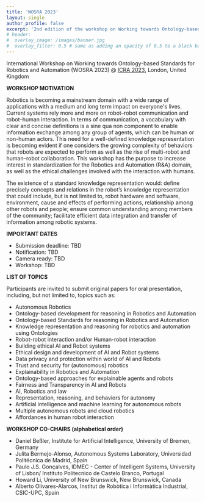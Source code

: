 ```yaml
---
title: 'WOSRA 2023'
layout: single
author_profile: false
excerpt: '2nd edition of the workshop on Working towards Ontology-based Standards for Robotics and Automation'
# header:
#  overlay_image: /images/banner.jpg
#  overlay_filter: 0.5 # same as adding an opacity of 0.5 to a black background
---
```


International Workshop on Working towards Ontology-based Standards for Robotics and Automation (WOSRA 2023) @ [ICRA 2023](https://www.icra2023.org/), London, United Kingdom






**WORKSHOP MOTIVATION**

Robotics is becoming a mainstream domain with a wide range of applications with a medium and long term impact on everyone's lives. Current systems rely more and more on robot–robot communication and robot–human interaction. In terms of communication, a vocabulary with clear and concise definitions is a sine qua non component to enable information exchange among any group of agents, which can be human or non-human actors. This need for a well-defined knowledge representation is becoming evident if one considers the growing complexity of behaviors that robots are expected to perform as well as the rise of multi-robot and human–robot collaboration. This workshop has the purpose to increase interest in standardization for the Robotics and Automation (R&A) domain, as well as the ethical challenges involved with the interaction with humans. 

The existence of a standard knowledge representation would:
define precisely concepts and relations in the robot’s knowledge representation that could include, but is not limited to, robot hardware and software, environment, cause and effects of performing actions, relationship among other robots and people;
ensure common understanding among members of the community;
facilitate efficient data integration and transfer of information among robotic systems.


**IMPORTANT DATES**

- Submission deadline: TBD
- Notification: TBD
- Camera ready: TBD
- Workshop: TBD


**LIST OF TOPICS**

Participants are invited to submit original papers for oral presentation, including, but not limited to, topics such as:

- Autonomous Robotics
- Ontology-based development for reasoning in Robotics and Automation
- Ontology-based Standards for reasoning in Robotics and Automation
- Knowledge representation and reasoning for robotics and automation using Ontologies
- Robot-robot interaction and/or Human-robot interaction 
- Building ethical AI and Robot systems
- Ethical design and development of AI and Robot systems
- Data privacy and protection within world of AI and Robots
- Trust and security for (autonomous) robotics
- Explainability in Robotics and Automation
- Ontology-based approaches for explainable agents and robots
- Fairness and Transparency in AI and Robots
- AI, Robotics and law
- Representation, reasoning, and behaviors for autonomy
- Artificial intelligence and machine learning for autonomous robots
- Multiple autonomous robots and cloud robotics
- Affordances in human robot interaction

	


**WORKSHOP CO-CHAIRS (alphabetical order)**

- Daniel Beßler, Institute for Artificial Intelligence, University of Bremen, Germany
- Julita Bermejo-Alonso, Autonomous Systems Laboratory, Universidad Politécnica de Madrid, Spain
- Paulo J.S. Gonçalves, IDMEC - Center of Intelligent Systems, University of Lisbon/ Instituto Politecnico de Castelo Branco, Portugal
- Howard Li, University of New Brunswick, New Brunswick, Canada
- Alberto Olivares-Alarcos, Institut de Robòtica i Informàtica Industrial, CSIC-UPC, Spain



